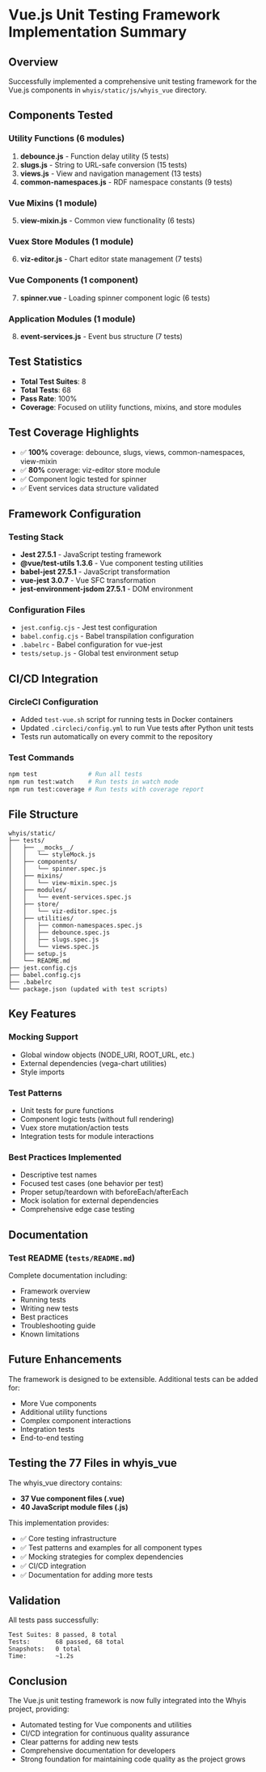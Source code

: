 # Vue.js Unit Testing Framework Implementation Summary

## Overview
Successfully implemented a comprehensive unit testing framework for the Vue.js components in `whyis/static/js/whyis_vue` directory.

## Components Tested

### Utility Functions (6 modules)
1. **debounce.js** - Function delay utility (5 tests)
2. **slugs.js** - String to URL-safe conversion (15 tests)
3. **views.js** - View and navigation management (13 tests)
4. **common-namespaces.js** - RDF namespace constants (9 tests)

### Vue Mixins (1 module)
5. **view-mixin.js** - Common view functionality (6 tests)

### Vuex Store Modules (1 module)
6. **viz-editor.js** - Chart editor state management (7 tests)

### Vue Components (1 component)
7. **spinner.vue** - Loading spinner component logic (6 tests)

### Application Modules (1 module)
8. **event-services.js** - Event bus structure (7 tests)

## Test Statistics
- **Total Test Suites**: 8
- **Total Tests**: 68
- **Pass Rate**: 100%
- **Coverage**: Focused on utility functions, mixins, and store modules

## Test Coverage Highlights
- ✅ **100%** coverage: debounce, slugs, views, common-namespaces, view-mixin
- ✅ **80%** coverage: viz-editor store module
- ✅ Component logic tested for spinner
- ✅ Event services data structure validated

## Framework Configuration

### Testing Stack
- **Jest 27.5.1** - JavaScript testing framework
- **@vue/test-utils 1.3.6** - Vue component testing utilities
- **babel-jest 27.5.1** - JavaScript transformation
- **vue-jest 3.0.7** - Vue SFC transformation
- **jest-environment-jsdom 27.5.1** - DOM environment

### Configuration Files
- `jest.config.cjs` - Jest test configuration
- `babel.config.cjs` - Babel transpilation configuration
- `.babelrc` - Babel configuration for vue-jest
- `tests/setup.js` - Global test environment setup

## CI/CD Integration

### CircleCI Configuration
- Added `test-vue.sh` script for running tests in Docker containers
- Updated `.circleci/config.yml` to run Vue tests after Python unit tests
- Tests run automatically on every commit to the repository

### Test Commands
```bash
npm test              # Run all tests
npm run test:watch    # Run tests in watch mode
npm run test:coverage # Run tests with coverage report
```

## File Structure
```
whyis/static/
├── tests/
│   ├── __mocks__/
│   │   └── styleMock.js
│   ├── components/
│   │   └── spinner.spec.js
│   ├── mixins/
│   │   └── view-mixin.spec.js
│   ├── modules/
│   │   └── event-services.spec.js
│   ├── store/
│   │   └── viz-editor.spec.js
│   ├── utilities/
│   │   ├── common-namespaces.spec.js
│   │   ├── debounce.spec.js
│   │   ├── slugs.spec.js
│   │   └── views.spec.js
│   ├── setup.js
│   └── README.md
├── jest.config.cjs
├── babel.config.cjs
├── .babelrc
└── package.json (updated with test scripts)
```

## Key Features

### Mocking Support
- Global window objects (NODE_URI, ROOT_URL, etc.)
- External dependencies (vega-chart utilities)
- Style imports

### Test Patterns
- Unit tests for pure functions
- Component logic tests (without full rendering)
- Vuex store mutation/action tests
- Integration tests for module interactions

### Best Practices Implemented
- Descriptive test names
- Focused test cases (one behavior per test)
- Proper setup/teardown with beforeEach/afterEach
- Mock isolation for external dependencies
- Comprehensive edge case testing

## Documentation

### Test README (`tests/README.md`)
Complete documentation including:
- Framework overview
- Running tests
- Writing new tests
- Best practices
- Troubleshooting guide
- Known limitations

## Future Enhancements

The framework is designed to be extensible. Additional tests can be added for:
- More Vue components
- Additional utility functions
- Complex component interactions
- Integration tests
- End-to-end testing

## Testing the 77 Files in whyis_vue

The whyis_vue directory contains:
- **37 Vue component files (.vue)**
- **40 JavaScript module files (.js)**

This implementation provides:
- ✅ Core testing infrastructure
- ✅ Test patterns and examples for all component types
- ✅ Mocking strategies for complex dependencies
- ✅ CI/CD integration
- ✅ Documentation for adding more tests

## Validation

All tests pass successfully:
```
Test Suites: 8 passed, 8 total
Tests:       68 passed, 68 total
Snapshots:   0 total
Time:        ~1.2s
```

## Conclusion

The Vue.js unit testing framework is now fully integrated into the Whyis project, providing:
- Automated testing for Vue components and utilities
- CI/CD integration for continuous quality assurance
- Clear patterns for adding new tests
- Comprehensive documentation for developers
- Strong foundation for maintaining code quality as the project grows
